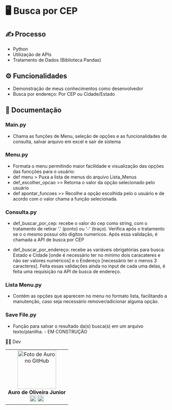 # 🖥️ Busca por CEP
  
## ✍️ Processo        
- Python    
- Utilização de APIs      
- Tratamento de Dados (Biblioteca Pandas)   

## ⚙ Funcionalidades      
- Demonstração de meus conhecimentos como desenvolvedor      
- Busca por endereço: Por CEP ou Cidade/Estado     
<!-- >Acesse a página on-line: <a href="https://portifolio-kelvin.vercel.app/" target=_blank> Portfólio Kelvin Charles Cruz </a>   
🖱️ A página <img src="src/design/portfolio.gif" alt="Imagem exibindo a versão desktop  do site">   -->

## 📘	Documentação 
### Main.py  
- Chama as funções de Menu, seleção de opções e as funcionalidades de consulta, salvar arquivo em excel e sair de sistema

### Menu.py
- Formata o menu permitindo maior facilidade e visualização das opções das funcções para o usuário:
- def menu > Puxa a lista de menus do arquivo Lista_Menus
- def_escolher_opcao >> Retorna o valor da opção selecionado pelo usuário
- def apontar_funcoes >> Recolhe a opção escolhida pelo o usuário e de acordo com o valor chama a função selecionada.

### Consulta.py
- def_buscar_por_cep: recebe o valor do cep como string, com o tratamento de retirar '.' (ponto) ou '-' (traço). Verifica após o tratamento
se o o mesmo possui oito digitos numericos. Após essa validação, é chamada a API de busca por CEP

- def_buscar_por_endereço: recebe as variáveis obrigatórias para busca: Estado e Cidade [onde é necessário ter no minimo dois caracateres e não ser valores numéricos] e o Endereço [necessário ter o menos 3 caracteres]. Feita essas validações ainda no input de cada uma delas, é feita uma requisição na API de busca de endereço. 

### Lista Menu.py
- Contém as opções que aparecem no menu no formato lista, facilitando a manutenção, caso seja necessário remover/adicionar alguma opção.

### Save File.py
- Função para salvar o resultado da(s) busca(s) em um arquivo texto/planilha.  - EM CONSTRUÇÃO

👩‍💻 Dev

<table align="center">
    <tr>
     <td align="center">
            <div>
                <img src="https://media.licdn.com/dms/image/C4D03AQFEjNLUHwIF6Q/profile-displayphoto-shrink_200_200/0/1662747684527?e=1687392000&v=beta&t=F1N4uu2yCDZBgmtVEVv0uab1Vif3Xqir-Qi0-0xCwh0" width="120px;" alt="Foto de Auro no GitHub"/><br>
                <b> Auro de Oliveira Junior </b><br>
                <a href="https://www.linkedin.com/in/aurojr/" alt="Linkedin"><img src="https://img.shields.io/badge/LinkedIn-0077B5?style=for-the-badge&logo=linkedin&logoColor=white" height="20"></a>
                <a href="https://github.com/aurojr/" alt="GitHub"><img src="https://img.shields.io/badge/GitHub-100000?style=for-the-badge&logo=github&logoColor=white" height="20"></a>
            </div>
        </td> 
    </tr>
</table>

<!--

 






----------------------------------------------------------------------------------------------------------------------------------------------------------------


-----------------------------------------------------------------------------------------------------------------------------------------------------------------
Save File.py
Função para salvar o resultado da(s) busca(s) em um arquivo texto/planilha.  - EM CONSTRUÇÃO
-->
